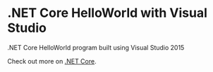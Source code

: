 # .NET Core HelloWorld with Visual Studio
.NET Core HelloWorld program built using Visual Studio 2015

Check out more on [.NET Core](http://getcodesnippet.com/).
